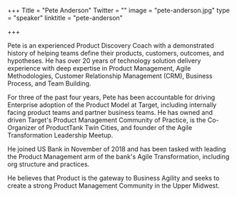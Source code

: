 +++
Title = "Pete Anderson"
Twitter = ""
image = "pete-anderson.jpg"
type = "speaker"
linktitle = "pete-anderson"

+++

Pete is an experienced Product Discovery Coach with a demonstrated history of helping teams define their products, customers, outcomes, and hypotheses. He has over 20 years of technology solution delivery experience with deep expertise in Product Management, Agile Methodologies, Customer Relationship Management (CRM), Business Process, and Team Building. 

For three of the past four years, Pete has been accountable for driving Enterprise adoption of the Product Model at Target, including internally facing product teams and partner business teams. He has owned and driven Target's Product Management Community of Practice, is the Co-Organizer of ProductTank Twin Cities, and founder of the Agile Transformation Leadership Meetup. 

He joined US Bank in November of 2018 and has been tasked with leading the Product Management arm of the bank's Agile Transformation, including org structure and practices.

He believes that Product is the gateway to Business Agility and seeks to create a strong Product Management Community in the Upper Midwest.
